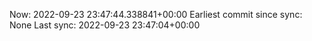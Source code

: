 Now: 2022-09-23 23:47:44.338841+00:00 Earliest commit since sync: None Last sync: 2022-09-23 23:47:04+00:00
